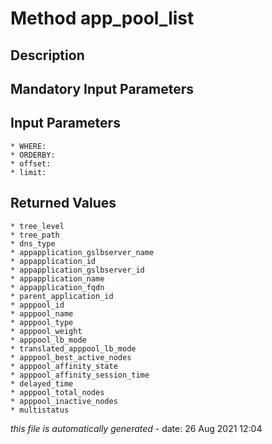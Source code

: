 # Method app_pool_list

## Description
	

## Mandatory Input Parameters

## Input Parameters
	* WHERE:
	* ORDERBY:
	* offset:
	* limit:

## Returned Values
	* tree_level
	* tree_path
	* dns_type
	* appapplication_gslbserver_name
	* appapplication_id
	* appapplication_gslbserver_id
	* appapplication_name
	* appapplication_fqdn
	* parent_application_id
	* apppool_id
	* apppool_name
	* apppool_type
	* apppool_weight
	* apppool_lb_mode
	* translated_apppool_lb_mode
	* apppool_best_active_nodes
	* apppool_affinity_state
	* apppool_affinity_session_time
	* delayed_time
	* apppool_total_nodes
	* apppool_inactive_nodes
	* multistatus


*this file is automatically generated* - date: 26 Aug 2021 12:04